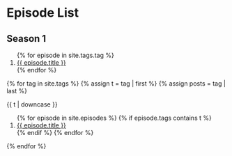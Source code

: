 # Episode List

## Season 1

<ol>
{% for episode in site.tags.tag %}
  <li>
    <a href="{{ episode.url }}">
      {{ episode.title }}
    </a>
  </li>
{% endfor %}
</ol>


{% for tag in site.tags %}
  {% assign t = tag | first %}
  {% assign posts = tag | last %}

  {{ t | downcase }}
  <ol>
    {% for episode in site.episodes %}
      {% if episode.tags contains t %}
      <li>
        <a href="{{ episode.url }}">
          {{ episode.title }}
        </a>
      </li>
      {% endif %}
    {% endfor %}
  </ol>
{% endfor %}